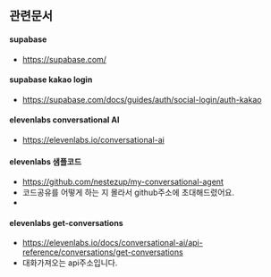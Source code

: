 ## 관련문서
#### supabase
- https://supabase.com/

#### supabase kakao login
- https://supabase.com/docs/guides/auth/social-login/auth-kakao

#### elevenlabs conversational AI
- https://elevenlabs.io/conversational-ai

#### elevenlabs 샘플코드
- https://github.com/nestezup/my-conversational-agent
- 코드공유를 어떻게 하는 지 몰라서 github주소에 초대해드렸어요.
- 
#### elevenlabs get-conversations
- https://elevenlabs.io/docs/conversational-ai/api-reference/conversations/get-conversations
- 대화가져오는 api주소입니다. 
